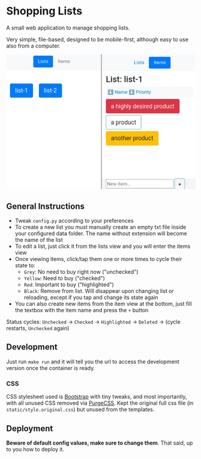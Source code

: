 Shopping Lists
==============

A small web application to manage shopping lists. 

Very simple, file-based, designed to be mobile-first, although easy to use also from a computer.

![Screenshots](doc/screenshot.jpg)


## General Instructions

- Tweak `config.py` according to your preferences
- To create a new list you must manually create an empty txt file inside your configured data folder. The name without extension will become the name of the list
- To edit a list, just click it from the lists view and you will enter the items view
- Once viewing items, click/tap them one or more times to cycle their state to:
    - `Grey`: No need to buy right now ("unchecked")
    - `Yellow`: Need to buy ("checked")
    - `Red`: Important to buy ("highlighted")
    - `Black`: Remove from list. Will disappear upon changing list or reloading, except if you tap and change its state again
- You can also create new items from the item view at the bottom, just fill the textbox with the item name and press the `+` button

Status cycles: `Unchecked` -> `Checked` -> `Highlighted` -> `Deleted` -> (cycle restarts, `Unchecked` again)

## Development

Just run `make run` and it will tell you the url to access the development version once the container is ready.

### CSS

CSS stylesheet used is [Bootstrap](https://getbootstrap.com/) with tiny tweaks, and most importantly, with all unused CSS removed via [PurgeCSS](https://purgecss.com/CLI.html). Kept the original full css file (in `static/style.original.css`) but unused from the templates.


## Deployment

**Beware of default config values, make sure to change them**. That said, up to you how to deploy it.
